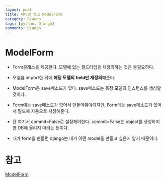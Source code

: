 ```yaml
---
layout: post
title: 파이썬 장고 ModelForm
category: Django
tags: [python, Django]
comments: Django
---
```


# ModelForm

- Form클래스를 제공한다. 모델에 있는 필드타입을 재정의하는 것은 불필요하다.

- 모델을 import한 뒤에 **해당 모델의 field만 재정의**해준다.

- ModelForm은 save메소드가 있다. save메소드는 특정 모델의 인스턴스를 생성할 것이다.

- Form에는 save메소드가 없어서 만들어줘야되지만, Form에는 save메소드가 있어서 필드에 자동으로 저장해준다.

- 단 여기서 commit=False로 설정해야한다. commit=False는 object를 생성하지만 DB에 올리지 마라는 뜻이다.

- 내가 form을 만들면 django는 내가 어떤 model을 만들고 싶은지 알기 때문이다.


# 참고

[ModelForm](https://docs.djangoproject.com/en/3.1/topics/forms/modelforms/)